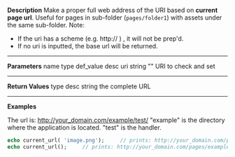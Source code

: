 **Description**
Make a proper full web address of the URI based on **current page url**.
Useful for pages in sub-folder (`pages/folder1`) with assets under the same sub-folder.
Note:
- If the uri has a scheme (e.g. http:// ) , it will not be prep'd.
- If no uri is inputted, the base url will be returned.

--------
**Parameters**
name	type	def_value	desc
uri	string	""	URI to check and set

--------
**Return Values**
type	desc
string	the complete URL

--------
**Examples**

The url is: http://your_domain.com/example/test/
"example" is the directory where the application is located.
"test" is the handler.
```php
echo current_url( 'image.png');		// prints: http://your_domain.com/pages/example/test/image.png
echo current_url();		// prints: http://your_domain.com/pages/example/test
```
